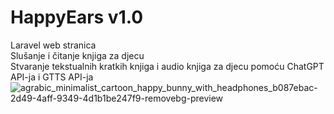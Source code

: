 # HappyEars v1.0
Laravel web stranica  
Slušanje i čitanje knjiga za djecu  
Stvaranje tekstualnih kratkih knjiga i audio knjiga za djecu pomoću ChatGPT API-ja i GTTS API-ja  
![agrabic_minimalist_cartoon_happy_bunny_with_headphones_b087ebac-2d49-4aff-9349-4d1b1be247f9-removebg-preview](https://user-images.githubusercontent.com/92715789/224495604-f481b5e7-cb04-4f0b-8c75-dc6cceab3e84.png)
